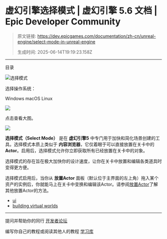 # 虚幻引擎选择模式 | 虚幻引擎 5.6 文档 | Epic Developer Community

> 原文链接: https://dev.epicgames.com/documentation/zh-cn/unreal-engine/select-mode-in-unreal-engine
> 
> 生成时间: 2025-06-14T19:19:23.158Z

---

目录

![选择模式](https://dev.epicgames.com/community/api/documentation/image/3e00e3a5-fda6-4b32-84c3-9d979e259740?resizing_type=fill&width=1920&height=335)

选择操作系统：

Windows macOS Linux

[![](https://d1iv7db44yhgxn.cloudfront.net/documentation/images/d6e2854c-2702-4561-9f3a-a180b76415a7/01-place-mode-windows.png)](https://d1iv7db44yhgxn.cloudfront.net/documentation/images/d6e2854c-2702-4561-9f3a-a180b76415a7/01-place-mode-windows.png)

点击查看大图。

![](https://d1iv7db44yhgxn.cloudfront.net/documentation/images/07a5bb2e-3a5f-4c5d-8704-ed95fef2eb35/placemode_mac.png)

**选择模式（Select Mode）** 是在 **虚幻引擎5** 中专门用于加快和简化场景创建的工具。选择模式本质上类似于 **内容浏览器**，它仅着眼于可以直接放置在关卡中的 **Actor**。启用后，选择模式允许你立即获取所有已经放置在关卡中的对象。

选择模式的存在旨在极大加快你的设计速度，让你在关卡中放置和编辑各类道具时变得更方便。

选择模式启用后，当你从 **放置Actor** 面板（默认位于主界面的左上角）拖入某个资产的实例后，你就能马上在关卡中变换和编辑该Actor。请参阅[放置Actor](/documentation/zh-cn/unreal-engine/placing-actors-in-unreal-engine)了解其他放置Actor的方法。

-   [ui](https://dev.epicgames.com/community/search?query=ui)
-   [building virtual worlds](https://dev.epicgames.com/community/search?query=building%20virtual%20worlds)

* * *

提问并帮助你的同行 [开发者论坛](https://forums.unrealengine.com/categories?tag=unreal-engine)

编写你自己的教程或阅读其他人的教程 [学习库](https://dev.epicgames.com/community/unreal-engine/learning)